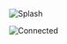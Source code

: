 ![Splash](https://user-images.githubusercontent.com/8670239/136773737-246049ac-dea9-42b6-a64c-7af0c59b4b72.png)

![Connected](https://user-images.githubusercontent.com/8670239/136773778-7f05f274-35f3-4c6d-b12b-07e013ca8748.png)
